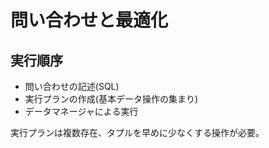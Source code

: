 # 問い合わせと最適化
## 実行順序
- 問い合わせの記述(SQL)
- 実行プランの作成(基本データ操作の集まり)
- データマネージャによる実行

実行プランは複数存在、タプルを早めに少なくする操作が必要。
